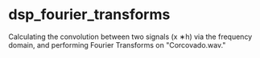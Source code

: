 # dsp_fourier_transforms
Calculating the convolution between two signals (x ∗h) via the frequency domain, and performing Fourier Transforms on "Corcovado.wav."
